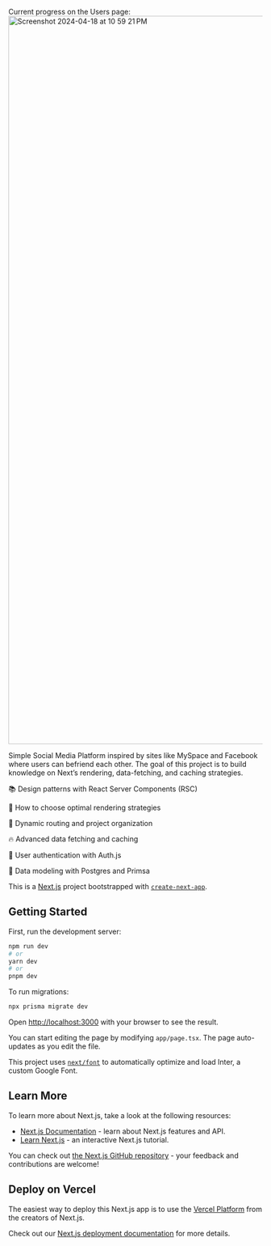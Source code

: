 Current progress on the Users page:
<img width="1440" alt="Screenshot 2024-04-18 at 10 59 21 PM" src="https://github.com/dylpark/nextspace/assets/64296934/50e4612b-9f0b-4ae8-be67-e0f5ce3196b4">

Simple Social Media Platform inspired by sites like MySpace and Facebook where users can befriend each other. The goal of this project is to build knowledge on Next’s rendering, data-fetching, and caching strategies.

📚 Design patterns with React Server Components (RSC)

💎 How to choose optimal rendering strategies

🚅 Dynamic routing and project organization

🔥 Advanced data fetching and caching

👲 User authentication with Auth.js

📅 Data modeling with Postgres and Primsa

This is a [Next.js](https://nextjs.org/) project bootstrapped with [`create-next-app`](https://github.com/vercel/next.js/tree/canary/packages/create-next-app).

## Getting Started

First, run the development server:

```zsh
npm run dev
# or
yarn dev
# or
pnpm dev
```

To run migrations:

```zsh
npx prisma migrate dev
```

Open [http://localhost:3000](http://localhost:3000) with your browser to see the result.

You can start editing the page by modifying `app/page.tsx`. The page auto-updates as you edit the file.

This project uses [`next/font`](https://nextjs.org/docs/basic-features/font-optimization) to automatically optimize and load Inter, a custom Google Font.

## Learn More

To learn more about Next.js, take a look at the following resources:

-   [Next.js Documentation](https://nextjs.org/docs) - learn about Next.js features and API.
-   [Learn Next.js](https://nextjs.org/learn) - an interactive Next.js tutorial.

You can check out [the Next.js GitHub repository](https://github.com/vercel/next.js/) - your feedback and contributions are welcome!

## Deploy on Vercel

The easiest way to deploy this Next.js app is to use the [Vercel Platform](https://vercel.com/new?utm_medium=default-template&filter=next.js&utm_source=create-next-app&utm_campaign=create-next-app-readme) from the creators of Next.js.

Check out our [Next.js deployment documentation](https://nextjs.org/docs/deployment) for more details.
